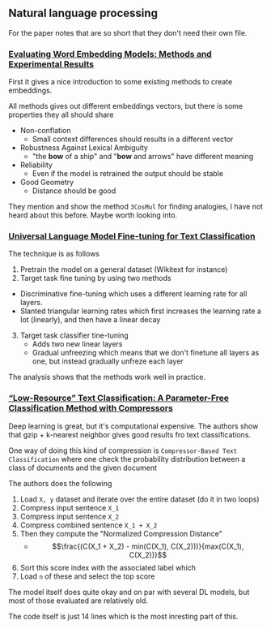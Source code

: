 ## Natural language processing
For the paper notes that are so short that they don't need their own file.

### [Evaluating Word Embedding Models: Methods and Experimental Results](https://arxiv.org/pdf/1901.09785.pdf)
First it gives a nice introduction to some existing methods to create embeddings.

All methods gives out different embeddings vectors, but there is some properties they all should share
- Non-conflation
  - Small context differences should results in a different vector
- Robustness Against Lexical Ambiguity
  - "the **bow** of a ship" and "**bow** and arrows" have different meaning
- Reliability
    - Even if the model is retrained the output should be stable
- Good Geometry
  - Distance should be good

They mention and show the method `3CosMul` for finding analogies, I have not heard about this before. Maybe worth looking into.

### [Universal Language Model Fine-tuning for Text Classification](https://arxiv.org/pdf/1801.06146.pdf)
The technique is as follows
1. Pretrain the model on a general dataset (Wikitext for instance)
2. Target task fine tuning by using two methods
  - Discriminative fine-tuning which uses a different learning rate for all layers.
  - Slanted triangular learning rates which first increases the learning rate a lot (linearly), and then have a linear decay
3. Target task classifier tine-tuning
   - Adds two new linear layers 
   - Gradual unfreezing which means that we don't finetune all layers as one, but instead gradually unfreze each layer

The analysis shows that the methods work well in practice.


### [“Low-Resource” Text Classification: A Parameter-Free Classification Method with Compressors](https://aclanthology.org/2023.findings-acl.426.pdf)
Deep learning is great, but it's computational expensive. The authors show that gzip + k-nearest neighbor gives good results fro text classifications.

One way of doing this kind of compression is `Compressor-Based Text Classification` where one check the probability distribution between a class of documents and the given document

The authors does the following
1. Load `X, y` dataset and iterate over the entire dataset (do it in two loops)
2. Compress input sentence `X_1`
3. Compress input sentence `X_2`
4. Compress combined sentence `X_1 + X_2`
5. Then they compute the "Normalized Compression Distance"
   - $$\frac{(C(X_1 + X_2) - min(C(X_1), C(X_2)))}{max(C(X_1), C(X_2))}$$
6. Sort this score index with the associated label which 
7. Load `n` of these and select the top score

The model itself does quite okay and on par with several DL models, but most of those evaluated are relatively old.

The code itself is just 14 lines which is the most inresting part of this. 


